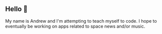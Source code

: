 ## Hello 👋
My name is Andrew and I'm attempting to teach myself to code.
I hope to eventually be working on apps related to space news and/or music.

<!--
**AndrewBQuiet/AndrewBQuiet** is a ✨ _special_ ✨ repository because its `README.md` (this file) appears on your GitHub profile.

Here are some ideas to get you started:

- 🔭 I’m currently working on learning how to code ...
- 🌱 I’m currently learning from scratch ...
- 👯 I’m looking to collaborate on anything related to music...
-->
